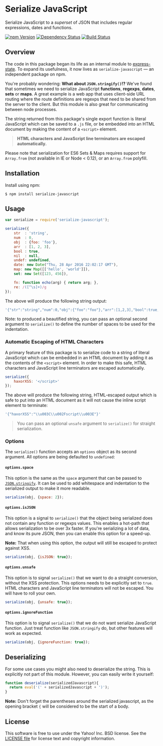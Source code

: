 Serialize JavaScript
====================

Serialize JavaScript to a _superset_ of JSON that includes regular expressions, dates and functions.

[![npm Version][npm-badge]][npm]
[![Dependency Status][david-badge]][david]
[![Build Status][travis-badge]][travis]

## Overview

The code in this package began its life as an internal module to [express-state][]. To expand its usefulness, it now
lives as `serialize-javascript` — an independent package on npm.

You're probably wondering: **What about `JSON.stringify()`!?** We've found that sometimes we need to serialize
JavaScript **functions**, **regexps**, **dates**, **sets** or **maps**. A great example is a web app that uses
client-side URL routing where the route definitions are regexps that need to be shared from the server to the client.
But this module is also great for communicating between node processes.

The string returned from this package's single export function is literal JavaScript which can be saved to a `.js` file,
or be embedded into an HTML document by making the content of a `<script>` element.

> **HTML characters and JavaScript line terminators are escaped automatically.**

Please note that serialization for ES6 Sets & Maps requires support for `Array.from` (not available in IE or Node <
0.12), or an `Array.from` polyfill.

## Installation

Install using npm:

```shell
$ npm install serialize-javascript
```

## Usage

```js
var serialize = require('serialize-javascript');

serialize({
    str  : 'string',
    num  : 0,
    obj  : {foo: 'foo'},
    arr  : [1, 2, 3],
    bool : true,
    nil  : null,
    undef: undefined,
    date: new Date("Thu, 28 Apr 2016 22:02:17 GMT"),
    map: new Map([['hello', 'world']]),
    set: new Set([123, 456]),

    fn: function echo(arg) { return arg; },
    re: /([^\s]+)/g
});
```

The above will produce the following string output:

```js
'{"str":"string","num":0,"obj":{"foo":"foo"},"arr":[1,2,3],"bool":true,"nil":null,"undef":undefined,"date":new Date("2016-04-28T22:02:17.000Z"),"map":new Map([["hello","world"]]),"set":new Set([123,456]),"fn":function echo(arg) { return arg; },"re":/([^\s]+)/g}'
```

Note: to produced a beautified string, you can pass an optional second argument to `serialize()` to define the number of
spaces to be used for the indentation.

### Automatic Escaping of HTML Characters

A primary feature of this package is to serialize code to a string of literal JavaScript which can be embedded in an
HTML document by adding it as the contents of the `<script>` element. In order to make this safe, HTML characters and
JavaScript line terminators are escaped automatically.

```js
serialize({
    haxorXSS: '</script>'
});
```

The above will produce the following string, HTML-escaped output which is safe to put into an HTML document as it will
not cause the inline script element to terminate:

```js
'{"haxorXSS":"\\u003C\\u002Fscript\\u003E"}'
```

> You can pass an optional `unsafe` argument to `serialize()` for straight serialization.

### Options

The `serialize()` function accepts an `options` object as its second argument. All options are being defaulted
to `undefined`:

#### `options.space`

This option is the same as the `space` argument that can be passed to [`JSON.stringify`][JSON.stringify]. It can be used
to add whitespace and indentation to the serialized output to make it more readable.

```js
serialize(obj, {space: 2});
```

#### `options.isJSON`

This option is a signal to `serialize()` that the object being serialized does not contain any function or regexps
values. This enables a hot-path that allows serialization to be over 3x faster. If you're serializing a lot of data, and
know its pure JSON, then you can enable this option for a speed-up.

**Note:** That when using this option, the output will still be escaped to protect against XSS.

```js
serialize(obj, {isJSON: true});
```

#### `options.unsafe`

This option is to signal `serialize()` that we want to do a straight conversion, without the XSS protection. This
options needs to be explicitly set to `true`. HTML characters and JavaScript line terminators will not be escaped. You
will have to roll your own.

```js
serialize(obj, {unsafe: true});
```

#### `options.ignoreFunction`

This option is to signal `serialize()` that we do not want serialize JavaScript function. Just treat function
like `JSON.stringify` do, but other features will work as expected.

```js
serialize(obj, {ignoreFunction: true});
```

## Deserializing

For some use cases you might also need to deserialize the string. This is explicitly not part of this module. However,
you can easily write it yourself:

```js
function deserialize(serializedJavascript){
  return eval('(' + serializedJavascript + ')');
}
```

**Note:** Don't forget the parentheses around the serialized javascript, as the opening bracket `{` will be considered
to be the start of a body.

## License

This software is free to use under the Yahoo! Inc. BSD license. See the [LICENSE file][LICENSE] for license text and
copyright information.


[npm]: https://www.npmjs.org/package/serialize-javascript

[npm-badge]: https://img.shields.io/npm/v/serialize-javascript.svg?style=flat-square

[david]: https://david-dm.org/yahoo/serialize-javascript

[david-badge]: https://img.shields.io/david/yahoo/serialize-javascript.svg?style=flat-square

[travis]: https://travis-ci.org/yahoo/serialize-javascript

[travis-badge]: https://img.shields.io/travis/yahoo/serialize-javascript.svg?style=flat-square

[express-state]: https://github.com/yahoo/express-state

[JSON.stringify]: https://developer.mozilla.org/en-US/docs/Web/JavaScript/Reference/Global_Objects/JSON/stringify

[LICENSE]: https://github.com/yahoo/serialize-javascript/blob/master/LICENSE
